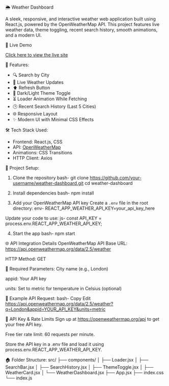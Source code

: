 🌦️ Weather Dashboard

A sleek, responsive, and interactive weather web application built using React.js, powered by the OpenWeatherMap API. This project features live weather data, theme toggling, recent search history, smooth animations, and a modern UI.

🚀 Live Demo

[Click here to view the live site](https://22052554-weatherapp-idv9.vercel.app/)


🌟 Features:

- 🔍 Search by City
- 🌌 Live Weather Updates
- ⬆️ Refresh Button
- 🌚 Dark/Light Theme Toggle
- ⏳ Loader Animation While Fetching
- 🕒 Recent Search History (Last 5 Cities)
- 🌐 Responsive Layout
- ✨ Modern UI with Minimal CSS Effects


🛠️ Tech Stack Used:

- Frontend: React.js, CSS
- API: [OpenWeatherMap](https://openweathermap.org/)
- Animations: CSS Transitions
- HTTP Client: Axios


📁 Project Setup:

1. Clone the repository
bash-
git clone https://github.com/your-username/weather-dashboard.git
cd weather-dashboard

2. Install dependencies
bash-
npm install

3. Add your OpenWeatherMap API key
Create a `.env` file in the root directory:
env-
REACT_APP_WEATHER_API_KEY=your_api_key_here

Update your code to use:
js-
const API_KEY = process.env.REACT_APP_WEATHER_API_KEY;

4. Start the app
bash-
npm start

🌐 API Integration Details
OpenWeatherMap API
Base URL: https://api.openweathermap.org/data/2.5/weather

HTTP Method: GET

🔧 Required Parameters:
City name (e.g., London)

appid: Your API key

units: Set to metric for temperature in Celsius (optional)

🔗 Example API Request:
bash-
Copy
Edit
https://api.openweathermap.org/data/2.5/weather?q=London&appid=YOUR_API_KEY&units=metric

🔐 API Key & Rate Limits
Sign up at https://openweathermap.org/api to get your free API key.

Free tier rate limit: 60 requests per minute.

Store the API key in a .env file and load it using process.env.REACT_APP_WEATHER_API_KEY.


🏠 Folder Structure:
src/
├── components/
│   ├── Loader.jsx
│   ├── SearchBar.jsx
│   ├── SearchHistory.jsx
│   ├── ThemeToggle.jsx
│   ├── WeatherCard.jsx
│   └── WeatherDashboard.jsx
├── App.jsx
├── index.css
└── index.js

